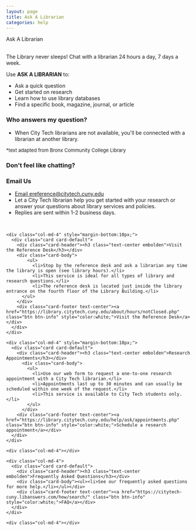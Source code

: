 ```yaml
---
layout: page
title: Ask A Librarian
categories: help
---
```

<div class="card card-info">
    <div class="card-header ">Ask A Librarian</div>
    <div class="card-body">
      <script type="text/javascript" src="https://v2.libanswers.com/load_chat.php?hash=0ca39056181fa1e6cf683396f20ae78c"></script>
      <div id="libchat_0ca39056181fa1e6cf683396f20ae78c">&nbsp;</div>
    </div>
  </div>

  <p>The Library never sleeps! Chat with a librarian 24 hours a day, 7 days a week.</p>
  <p>Use <strong>ASK A LIBRARIAN</strong> to:</p>

  <ul>
    <li>Ask a quick question</li>
    <li>Get started on research</li>
    <li>Learn how to use library databases</li>
    <li>Find a specific book, magazine, journal, or article</li>
  </ul>
  
  <h3>Who answers my question?</h3>
  <ul>
    <li>When City Tech librarians are not available, you'll be connected with a librarian at another library.</li>
  </ul>
  <p style="font-size: small;">*text adapted from Bronx Community College Library</p>

  <h3 class="embolden">Don't feel like chatting?</h3>
  <div class="row">
    <div class="col-md-4" style="margin-bottom:10px;">
      <div class="card card-default">
        <div class="card-header"><h3 class="text-center embolden">Email Us</h3></div>
          <div class="card-body">
            <ul>
              <li><a href="mailto:ereference@citytech.cuny.edu" style="text-decoration: underline;">Email ereference@citytech.cuny.edu</a> </li>
              <li>Let a City Tech librarian help you get started with your research or answer your questions about library services and policies.</li>
              <li>Replies are sent within 1-2 business days.</li>
            </ul>
          </div>
        <div class="card-footer text-center"><a href="https://library.citytech.cuny.edu/help/ask/webForm.php" class="btn btn-info" style="color:white;">Ask a librarian over email</a></div>
      </div>
    </div>

    <div class="col-md-4" style="margin-bottom:10px;">
      <div class="card card-default">
        <div class="card-header"><h3 class="text-center embolden">Visit the Reference Desk</h3></div>
        <div class="card-body">
            <ul>
              <li>Stop by the reference desk and ask a librarian any time the library is open (see library hours).</li>
              <li>This service is ideal for all types of library and research questions.</li>
              <li>The reference desk is located just inside the library entrance on the fourth floor of the Library Building.</li>
          </ul>
        </div>
        <div class="card-footer text-center"><a href="https://library.citytech.cuny.edu/about/hours/notClosed.php" class="btn btn-info" style="color:white;">Visit the Reference Desk</a></div>
      </div>
    </div>

    <div class="col-md-4" style="margin-bottom:10px;">
      <div class="card card-default">
        <div class="card-header"><h3 class="text-center embolden">Research Appointments</h3></div>
          <div class="card-body">
            <ul>    
              <li>Use our web form to request a one-to-one research appointment with a City Tech librarian.</li>
              <li>Appointments last up to 30 minutes and can usually be scheduled within one week of the request.</li>
              <li>This service is available to City Tech students only.</li>
            </ul>
          </div>
        <div class="card-footer text-center"><a href="https://library.citytech.cuny.edu/help/ask/appointments.php" class="btn btn-info" style="color:white;">Schedule a research appointment</a></div>
      </div>
    </div>
  </div><!-- row-->

  <div class="row" style="margin-top:10px;">

    <div class="col-md-4"></div>

    <div class="col-md-4">
      <div class="card card-default">
        <div class="card-header"><h3 class="text-center embolden">Frequently Asked Questions</h3></div>
        <div class="card-body"><ul><li>See our frequently asked questions for more help.</li></ul></div>
        <div class="card-footer text-center"><a href="https://citytech-cuny.libanswers.com/how/search/" class="btn btn-info" style="color:white;">FAQ</a></div>
      </div>
    </div>

    <div class="col-md-4"></div>

  </div><!--row-->

